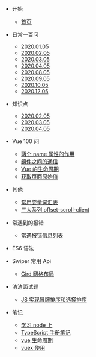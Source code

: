 - 开始

  - [首页](/)

- 日常一百问

  - [2020.01.05](everyday-problem/2020.01.05/0-疑问.md)
  - [2020.02.05](everyday-problem/2020.02.05/0-疑问.md)
  - [2020.03.05](everyday-problem/2020.03.05/0-疑问.md)
  - [2020.04.05](everyday-problem/2020.04.05/0-疑问.md)
  - [2020.08.05](everyday-problem/2020.08.05/0-疑问.md)
  - [2020.09.05](everyday-problem/2020.09.05/0-疑问.md)
  - [2020.10.05](everyday-problem/2020.10.05/0-疑问.md)
  - [2020.12.05](everyday-problem/2020.12.05/0-疑问.md)

* 知识点

  - [2020.02.05](KnowledgePoint/K2020.02.05.md)
  - [2020.03.05](KnowledgePoint/K2020.03.05.md)
  - [2020.04.05](KnowledgePoint/K2020.04.05.md)

- Vue 100 问

  - [两个 name 属性的作用](vue/两个name属性的作用.md)
  - [组件之间的通信](vue/组件之间的通信.md)
  - [Vue 的生命周期](vue/Vue的生命周期.md)
  - [获取页面原始值](vue/获取页面原始值.md)

- 其他

  - [常用变量词汇表](other/常用变量词汇表.md)
  - [三大系列 offset-scroll-client](column/2020.02.26.md)

- 常遇到的报错

  - [常遇报错信息列表](error-list/index.md)

- ES6 语法

- Swiper 常用 Api

  - [Gird 网格布局](swiper/gird.md)

- 渣渣面试题

  - [JS 实现冒牌排序和选择排序](./404.html)

- 笔记
  - [学习 node 上](notebook/学习node上.md)
  - [TypeScript 手册笔记](notebook/TypeScript手册笔记.md)
  - [vue 生命周期](notebook/vue生命周期.md)
  - [vuex 使用](notebook/vuex使用.md)
